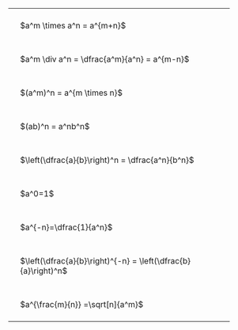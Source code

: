 ---
---

#  
<br>
<style type="text/css">
#T_185d3 th.col_heading {
  text-align: left;
  font-size: 1em;
}
#T_185d3 td {
  text-align: left;
  font-size: 1em;
  padding: 1.5em;
}
#T_185d3_row0_col0, #T_185d3_row1_col0, #T_185d3_row2_col0, #T_185d3_row3_col0, #T_185d3_row4_col0, #T_185d3_row5_col0, #T_185d3_row6_col0, #T_185d3_row7_col0, #T_185d3_row8_col0 {
  width: 400px;
  white-space: pre-wrap;
}
</style>
<table id="T_185d3">
  <thead>
  </thead>
  <tbody>
    <tr>
      <td id="T_185d3_row0_col0" class="data row0 col0" >$a^m \times a^n = a^{m+n}$</td>
    </tr>
    <tr>
      <td id="T_185d3_row1_col0" class="data row1 col0" >$a^m \div a^n = \dfrac{a^m}{a^n} = a^{m-n}$</td>
    </tr>
    <tr>
      <td id="T_185d3_row2_col0" class="data row2 col0" >$(a^m)^n = a^{m \times n}$</td>
    </tr>
    <tr>
      <td id="T_185d3_row3_col0" class="data row3 col0" >$(ab)^n = a^nb^n$</td>
    </tr>
    <tr>
      <td id="T_185d3_row4_col0" class="data row4 col0" >$\left(\dfrac{a}{b}\right)^n = \dfrac{a^n}{b^n}$</td>
    </tr>
    <tr>
      <td id="T_185d3_row5_col0" class="data row5 col0" >$a^0=1$</td>
    </tr>
    <tr>
      <td id="T_185d3_row6_col0" class="data row6 col0" >$a^{-n}=\dfrac{1}{a^n}$</td>
    </tr>
    <tr>
      <td id="T_185d3_row7_col0" class="data row7 col0" >$\left(\dfrac{a}{b}\right)^{-n} = \left(\dfrac{b}{a}\right)^n$</td>
    </tr>
    <tr>
      <td id="T_185d3_row8_col0" class="data row8 col0" >$a^{\frac{m}{n}} =\sqrt[n]{a^m}$</td>
    </tr>
  </tbody>
</table>
